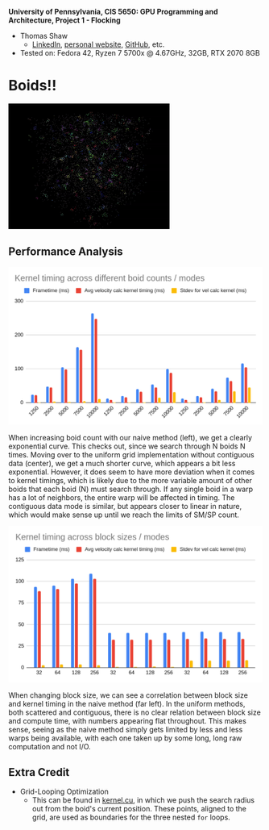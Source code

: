 **University of Pennsylvania, CIS 5650: GPU Programming and Architecture,
Project 1 - Flocking**

* Thomas Shaw
  * [LinkedIn](https://www.linkedin.com/in/thomas-shaw-54468b222), [personal website](https://tlshaw.me), [GitHub](https://github.com/printer83mph), etc.
* Tested on: Fedora 42, Ryzen 7 5700x @ 4.67GHz, 32GB, RTX 2070 8GB

# Boids!!

![](images/boids_showcase.gif)

## Performance Analysis

![](images/data_changing_boid_count.png)

When increasing boid count with our naive method (left), we get a clearly exponential curve. This checks out, since we search through N boids N times. Moving over to the uniform grid implementation without contiguous data (center), we get a much shorter curve, which appears a bit less exponential. However, it does seem to have more deviation when it comes to kernel timings, which is likely due to the more variable amount of other boids that each boid (N) must search through. If any single boid in a warp has a lot of neighbors, the entire warp will be affected in timing. The contiguous data mode is similar, but appears closer to linear in nature, which would make sense up until we reach the limits of SM/SP count.

![](images/data_changing_block_size.png)

When changing block size, we can see a correlation between block size and kernel timing in the naive method (far left). In the uniform methods, both scattered and contiguous, there is no clear relation between block size and compute time, with numbers appearing flat throughout. This makes sense, seeing as the naive method simply gets limited by less and less warps being available, with each one taken up by some long, long raw computation and not I/O.

## Extra Credit

- Grid-Looping Optimization
  - This can be found in [kernel.cu](https://github.com/printer83mph/CIS5650-Project1-CUDA-Flocking/blob/0a3297f7ecc6c78a996bea0d2d22e4d4d889d054/src/kernel.cu#L485), in which we push the search radius out from the boid's current position. These points, aligned to the grid, are used as boundaries for the three nested `for` loops.